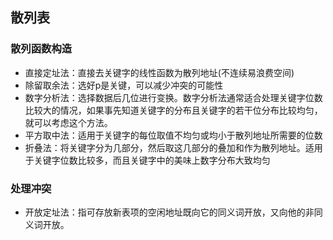 ## 散列表
### 散列函数构造
* 直接定址法：直接去关键字的线性函数为散列地址(不连续易浪费空间)
* 除留取余法：选好p是关键，可以减少冲突的可能性
* 数字分析法：选择数据后几位进行变换。数字分析法通常适合处理关键字位数比较大的情况，如果事先知道关键字的分布且关键字的若干位分布比较均匀，就可以考虑这个方法。
* 平方取中法：适用于关键字的每位取值不均匀或均小于散列地址所需要的位数
* 折叠法：将关键字分为几部分，然后取这几部分的叠加和作为散列地址。适用于关键字位数比较多，而且关键字中的美味上数字分布大致均匀

### 处理冲突
* 开放定址法：指可存放新表项的空闲地址既向它的同义词开放，又向他的非同义词开放。